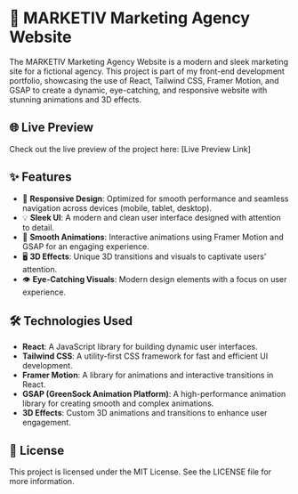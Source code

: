 # 🌟 MARKETIV Marketing Agency Website

The MARKETIV Marketing Agency Website is a modern and sleek marketing site for a fictional agency. This project is part of my front-end development portfolio, showcasing the use of React, Tailwind CSS, Framer Motion, and GSAP to create a dynamic, eye-catching, and responsive website with stunning animations and 3D effects.

## 🌐 Live Preview
Check out the live preview of the project here: [Live Preview Link]

## ✨ Features
- 📱 **Responsive Design**: Optimized for smooth performance and seamless navigation across devices (mobile, tablet, desktop).
- 💡 **Sleek UI**: A modern and clean user interface designed with attention to detail.
- 🎥 **Smooth Animations**: Interactive animations using Framer Motion and GSAP for an engaging experience.
- 🖥️ **3D Effects**: Unique 3D transitions and visuals to captivate users' attention.
- 👁️ **Eye-Catching Visuals**: Modern design elements with a focus on user experience.

## 🛠️ Technologies Used
- **React**: A JavaScript library for building dynamic user interfaces.
- **Tailwind CSS**: A utility-first CSS framework for fast and efficient UI development.
- **Framer Motion**: A library for animations and interactive transitions in React.
- **GSAP (GreenSock Animation Platform)**: A high-performance animation library for creating smooth and complex animations.
- **3D Effects**: Custom 3D animations and transitions to enhance user engagement.

## 📜 License
This project is licensed under the MIT License. See the LICENSE file for more information.
